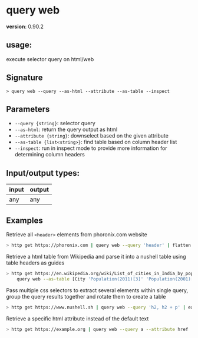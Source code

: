 # query web

**version**: 0.90.2

## **usage**:

execute selector query on html/web

## Signature

`> query web --query --as-html --attribute --as-table --inspect`

## Parameters

- `--query {string}`: selector query
- `--as-html`: return the query output as html
- `--attribute {string}`: downselect based on the given attribute
- `--as-table {list<string>}`: find table based on column header list
- `--inspect`: run in inspect mode to provide more information for determining column headers

## Input/output types:

| input | output |
| ----- | ------ |
| any   | any    |

## Examples

Retrieve all `<header>` elements from phoronix.com website

```bash
> http get https://phoronix.com | query web --query 'header' | flatten
```

Retrieve a html table from Wikipedia and parse it into a nushell table using table headers as guides

```bash
> http get https://en.wikipedia.org/wiki/List_of_cities_in_India_by_population |
    query web --as-table [City 'Population(2011)[3]' 'Population(2001)[3][a]' 'State or unionterritory' 'Ref']
```

Pass multiple css selectors to extract several elements within single query, group the query results together and rotate them to create a table

```bash
> http get https://www.nushell.sh | query web --query 'h2, h2 + p' | each {str join} | group 2 | each {rotate --ccw tagline description} | flatten
```

Retrieve a specific html attribute instead of the default text

```bash
> http get https://example.org | query web --query a --attribute href
```
